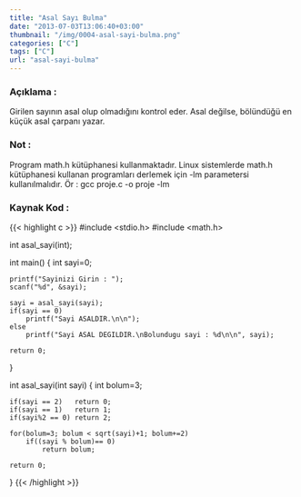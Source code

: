 ```yaml
---
title: "Asal Sayı Bulma"
date: "2013-07-03T13:06:40+03:00"
thumbnail: "/img/0004-asal-sayi-bulma.png"
categories: ["C"]
tags: ["C"]
url: "asal-sayi-bulma"
---
```


### Açıklama :
Girilen sayının asal olup olmadığını kontrol eder. Asal değilse, bölündüğü en küçük asal çarpanı yazar.

### Not :
Program math.h kütüphanesi kullanmaktadır. Linux sistemlerde math.h kütüphanesi kullanan programları derlemek için -lm parametersi kullanılmalıdır.
Ör : gcc proje.c -o proje -lm

### Kaynak Kod :
{{< highlight c >}}
#include <stdio.h>
#include <math.h>

int asal_sayi(int);

int main()
{
    int sayi=0;
    
	printf("Sayinizi Girin : ");
    scanf("%d", &sayi);
    
    sayi = asal_sayi(sayi);
    if(sayi == 0)
    	printf("Sayi ASALDIR.\n\n");
    else
    	printf("Sayi ASAL DEGILDIR.\nBolundugu sayi : %d\n\n", sayi);
	
    return 0;
}

int asal_sayi(int sayi)
{
    int bolum=3;
    
	if(sayi == 2)   return 0;
    if(sayi == 1)   return 1;
    if(sayi%2 == 0) return 2;
    
    for(bolum=3; bolum < sqrt(sayi)+1; bolum+=2)
    	if((sayi % bolum)== 0)
            return bolum;
    
    return 0;
}
{{< /highlight >}}
